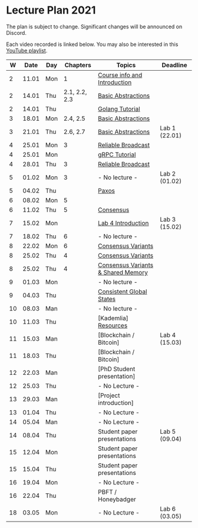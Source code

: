 # Lecture Plan 2021

The plan is subject to change. Significant changes will be announced on Discord.

Each video recorded is linked below.
You may also be interested in this [YouTube playlist](https://www.youtube.com/watch?v=pKFfy_T5e94&list=PLbFbN_bRUfk2dNaP_yU5VLNfZa5QzkOSu&ab_channel=RacinNygaard).

| W   | Date  | Day | Chapters      | Topics                                   | Deadline      |
| --- | ----- | --- | ------------- | ---------------------------------------- | ------------- |
| 2   | 11.01 | Mon | 1             | [Course info and Introduction][1]        |               |
| 2   | 14.01 | Thu | 2.1, 2.2, 2.3 | [Basic Abstractions][2]                  |               |
| 2   | 14.01 | Thu |               | [Golang Tutorial][3]                     |               |
| 3   | 18.01 | Mon | 2.4, 2.5      | [Basic Abstractions][4]                  |               |
| 3   | 21.01 | Thu | 2.6, 2.7      | [Basic Abstractions][5]                  | Lab 1 (22.01) |
| 4   | 25.01 | Mon | 3             | [Reliable Broadcast][6]                  |               |
| 4   | 25.01 | Mon |               | [gRPC Tutorial][7]                       |               |
| 4   | 28.01 | Thu | 3             | [Reliable Broadcast][8]                  |               |
| 5   | 01.02 | Mon | 3             | - No lecture -                           | Lab 2 (01.02) |
| 5   | 04.02 | Thu |               | [Paxos][9]                               |               |
| 6   | 08.02 | Mon | 5             |                                          |               |
| 6   | 11.02 | Thu | 5             | [Consensus][10]                          |               |
| 7   | 15.02 | Mon |               | [Lab 4 Introduction][11]                 | Lab 3 (15.02) |
| 7   | 18.02 | Thu | 6             | - No lecture -                           |               |
| 8   | 22.02 | Mon | 6             | [Consensus Variants][12]                 |               |
| 8   | 25.02 | Thu | 4             | [Consensus Variants][13]                 |               |
| 8   | 25.02 | Thu | 4             | [Consensus Variants & Shared Memory][14] |               |
| 9   | 01.03 | Mon |               | - No lecture -                           |               |
| 9   | 04.03 | Thu |               | [Consistent Global States][15]           |               |
| 10  | 08.03 | Man |               | - No lecture -                           |               |
| 10  | 11.03 | Thu |               | [Kademlia] [Resources][16]               |               |
| 11  | 15.03 | Man |               | [Blockchain / Bitcoin]                   | Lab 4 (15.03) |
| 11  | 18.03 | Thu |               | [Blockchain / Bitcoin]                   |               |
| 12  | 22.03 | Man |               | [PhD Student presentation]               |               |
| 12  | 25.03 | Thu |               | - No Lecture -                           |               |
| 13  | 29.03 | Man |               | [Project introduction]                   |               |
| 13  | 01.04 | Thu |               | - No Lecture -                           |               |
| 14  | 05.04 | Man |               | - No Lecture -                           |               |
| 14  | 08.04 | Thu |               | Student paper presentations              | Lab 5 (09.04) |
| 15  | 12.04 | Mon |               | Student paper presentations              |               |
| 15  | 15.04 | Thu |               | Student paper presentations              |               |
| 16  | 19.04 | Mon |               | - No Lecture -                           |               |
| 16  | 22.04 | Thu |               | PBFT / Honeybadger                       |               |
| 18  | 03.05 | Mon |               | - No Lecture -                           | Lab 6 (03.05) |


[1]: https://www.youtube.com/watch?v=pKFfy_T5e94
[2]: https://www.youtube.com/watch?v=IDbbXseYaPc
[3]: https://www.youtube.com/watch?v=IDbbXseYaPc&t=3200
[4]: https://www.youtube.com/watch?v=MqAw0sbwtwE
[5]: https://www.youtube.com/watch?v=xlKvYU79qfU
[6]: https://youtu.be/5SzLIBYJSaI&t=1875
[7]: https://www.youtube.com/watch?v=5SzLIBYJSaI
[8]: https://www.youtube.com/watch?v=UDEVE0XSBSw
[9]: https://www.youtube.com/watch?v=2J-SZqEizDU
[10]: https://youtu.be/XrpNt5lJkik
[11]: https://www.youtube.com/watch?v=f5OOVB7AJ8I
[12]: https://www.youtube.com/watch?v=iNS9O92YNIw
[13]: https://youtu.be/vavCKbZ9nxI
[14]: https://youtu.be/BmyOEpHNfuY
[15]: https://youtu.be/buU4z_cRhnw
[16]: syllabus.md#kademlia-dht
